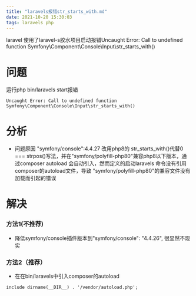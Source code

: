 ```yaml
---
title: "laravels报错str_starts_with.md"
date: 2021-10-20 15:30:03
tags: laravels php
---
```

laravel 使用了laravel-s胶水项目启动报错Uncaught Error: Call to undefined function Symfony\Component\Console\Input\str_starts_with()


# 问题

运行php bin/laravels start报错

```
Uncaught Error: Call to undefined function Symfony\Component\Console\Input\str_starts_with()
```

# 分析

* 问题原因 "symfony/console":4.4.27 改用php8的 str_starts_with()代替0 === strpos()写法，并在"symfony/polyfill-php80"兼容php8以下版本，通过composer autoload 会自动引入，然而定义的启动laravels 命令没有引用composer的autoload文件，导致 "symfony/polyfill-php80"的兼容文件没有加载而引起的错误

# 解决

### 方法1(不推荐)

* 降低symfony/console插件版本到"symfony/console": "4.4.26",
  很显然不现实

### 方法2（推荐）

* 在在bin/laravels中引入composer的autoload

```
include dirname(__DIR__) . '/vendor/autoload.php';
```
